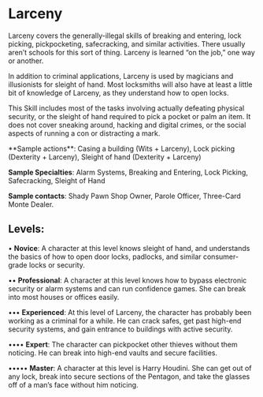 # Larceny
Larceny covers the generally-illegal skills of breaking and
entering, lock picking, pickpocketing, safecracking, and
similar activities. There usually aren’t schools for this sort of
thing. Larceny is learned “on the job,” one way or another.

In addition to criminal applications, Larceny is used
by magicians and illusionists for sleight of hand. Most
locksmiths will also have at least a little bit of knowledge of
Larceny, as they understand how to open locks.

This Skill includes most of the tasks involving actually
defeating physical security, or the sleight of hand required
to pick a pocket or palm an item. It does not cover sneaking
around, hacking and digital crimes, or the social aspects of
running a con or distracting a mark.

<Long>
**Sample actions**: Casing a building (Wits + Larceny), Lock
picking (Dexterity + Larceny), Sleight of hand (Dexterity +
Larceny)

**Sample Specialties**: Alarm Systems, Breaking and
Entering, Lock Picking, Safecracking, Sleight of Hand

**Sample contacts**: Shady Pawn Shop Owner, Parole
Officer, Three-Card Monte Dealer.

## Levels:
• **Novice**: A character at this level knows sleight of
hand, and understands the basics of how to open
door locks, padlocks, and similar consumer-grade
locks or security.

•• **Professional**: A character at this level knows how
to bypass electronic security or alarm systems and
can run confidence games. She can break into
most houses or offices easily.

••• **Experienced**: At this level of Larceny, the character has probably been working as a criminal for a
while. He can crack safes, get past high-end security
systems, and gain entrance to buildings with active
security.

•••• **Expert**: The character can pickpocket other thieves
without them noticing. He can break into high-end
vaults and secure facilities.

••••• **Master**: A character at this level is Harry Houdini.
She can get out of any lock, break into secure sections of the Pentagon, and take the glasses off of
a man’s face without him noticing.
</Long>